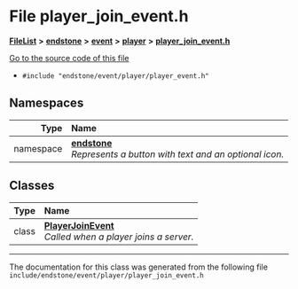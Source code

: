 

# File player\_join\_event.h



[**FileList**](files.md) **>** [**endstone**](dir_6cf277b678674f97c7a2b6b3b2447b33.md) **>** [**event**](dir_f1d783c0ad83ee143d16e768ebca51c8.md) **>** [**player**](dir_7c05c37b25e9c9eccd9c63c2d313ba28.md) **>** [**player\_join\_event.h**](player__join__event_8h.md)

[Go to the source code of this file](player__join__event_8h_source.md)



* `#include "endstone/event/player/player_event.h"`













## Namespaces

| Type | Name |
| ---: | :--- |
| namespace | [**endstone**](namespaceendstone.md) <br>_Represents a button with text and an optional icon._  |


## Classes

| Type | Name |
| ---: | :--- |
| class | [**PlayerJoinEvent**](classendstone_1_1PlayerJoinEvent.md) <br>_Called when a player joins a server._  |



















































------------------------------
The documentation for this class was generated from the following file `include/endstone/event/player/player_join_event.h`

